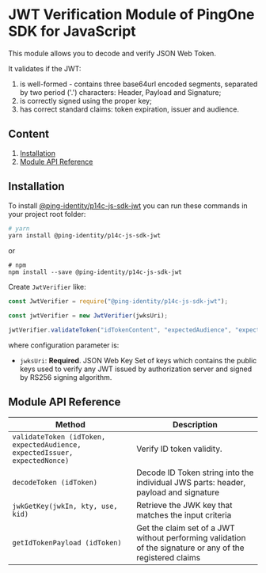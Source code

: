 # JWT Verification Module of PingOne SDK for JavaScript

This module allows you to decode and verify JSON Web Token.

It validates if the JWT:
 1. is well-formed - contains three base64url encoded segments, separated by two period ('.') characters: Header, Payload and Signature;
  1. is correctly signed using the proper key;
   1. has correct standard claims: token expiration, issuer and audience.


## Content
 1. [Installation](#installation)
 1. [Module API Reference](#module-api-reference)
 
## Installation

To install [@ping-identity/p14c-js-sdk-jwt](https://www.npmjs.com/package/@ping-identity/p14c-js-sdk-jwt) you can run these commands in your project root folder:

```bash
# yarn
yarn install @ping-identity/p14c-js-sdk-jwt
```
or
```
# npm
npm install --save @ping-identity/p14c-js-sdk-jwt
```

Create `JwtVerifier` like:

```javascript
const JwtVerifier = require("@ping-identity/p14c-js-sdk-jwt");

const jwtVerifier = new JwtVerifier(jwksUri);

jwtVerifier.validateToken("idTokenContent", "expectedAudience", "expectedIssuer", "expectedNonce")
```

where configuration parameter is:
- `jwksUri`: **Required**. JSON Web Key Set of keys which contains the public keys used to verify any JWT issued by authorization server and signed by RS256 signing algorithm.

## Module API Reference
|    Method   |    Description   |
| ------------- |------------- |
| `validateToken (idToken, expectedAudience, expectedIssuer, expectedNonce)` | Verify ID token validity.  |
|`decodeToken (idToken)`| Decode ID Token string into the individual JWS parts: header, payload and signature |
| `jwkGetKey(jwkIn, kty, use, kid)` | Retrieve the JWK key that matches the input criteria |
| `getIdTokenPayload (idToken)` | Get the claim set of a JWT without performing validation of the signature or any of the registered claims |
